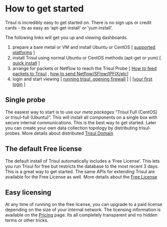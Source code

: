 # How to get started

Trisul is incredibly easy to get started on. There is no sign ups or
credit cards - its as easy as ‘apt-get install’ or ‘yum install’.

The following links will get you up and viewing dashboards.

1.  prepare a bare metal or VM and install Ubuntu or CentOS \[
    [supported platforms](/download/) \]
2.  install Trisul using normal Ubuntu or CentOS methods (apt-get or
    yum) \[ [quick install](/download) \]
3.  arrange for packets or Netflow to reach the Trisul Probe \[ [How to
    feed packets to Trisul](/docs/ug/install/input_packets.html) , [how
    to send
    Netflow/SFlow/IPFIX/etc](/docs/ug/install/input_netflow.html)\]
4.  login and start viewing \[ [running trisul, opening
    firewall](/docs/ug/install/startstop.html) \] \| \[[your first
    login](/docs/ug/basicusage/) \]

## Single probe

The easiest way to start is to use our *meta packages* “Trisul Full
(CentOS) or trisul-full (Ubuntu)”. This will install all components on a
single box with secure internal communications. This is the best way to
get started. Later you can create your own data collection topology by
distributing trisul-probes. More details about distributed [Trisul
Domain](/docs/ug/domain/index.html)

## The default Free license

The default install of Trisul automatically includes a ‘Free License’.
This lets you run Trisul for free but restricts the database to the most
recent 3 days. This is a great way to get started. The same APIs for
extending Trisul are available for the Free License as well. More
details about the [Free License](/free)

## Easy licensing

At any time of running on the free license, you can upgrade to a paid
license depending on the size of your internal network. The licensing
information is available on the [Pricing](/pricing) page. Its all
completely transparent and no hidden terms or other tricks.
